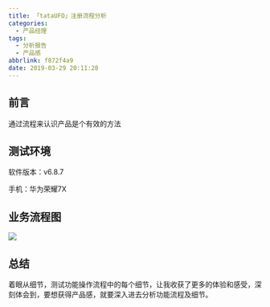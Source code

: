 ```yaml
---
title: 「tataUFO」注册流程分析
categories:
  - 产品经理
tags:
  - 分析报告
  - 产品感
abbrlink: f872f4a9
date: 2019-03-29 20:11:28
---
```

 
## 前言

通过流程来认识产品是个有效的方法 

## 测试环境

软件版本：v6.8.7

手机：华为荣耀7X

<!-- more -->

## 业务流程图

![](http://cdn1.iamyu.top/20190720145743.png)

## 总结

着眼从细节，测试功能操作流程中的每个细节，让我收获了更多的体验和感受，深刻体会到，要想获得产品感，就要深入进去分析功能流程及细节。